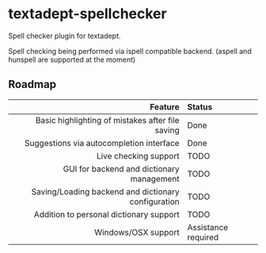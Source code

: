 # textadept-spellchecker
Spell checker plugin for textadept.

Spell checking being performed via ispell compatible backend. (aspell and hunspell are supported at the moment)

## Roadmap

| Feature                                             | Status              |
|----------------------------------------------------:|:--------------------|
| Basic highlighting of mistakes after file saving    | Done                |
| Suggestions via autocompletion interface            | Done                |
| Live checking support                               | TODO                |
| GUI for backend and dictionary management           | TODO                |
| Saving/Loading backend and dictionary configuration | TODO                |
| Addition to personal dictionary support             | TODO                |
| Windows/OSX support                                 | Assistance required |
